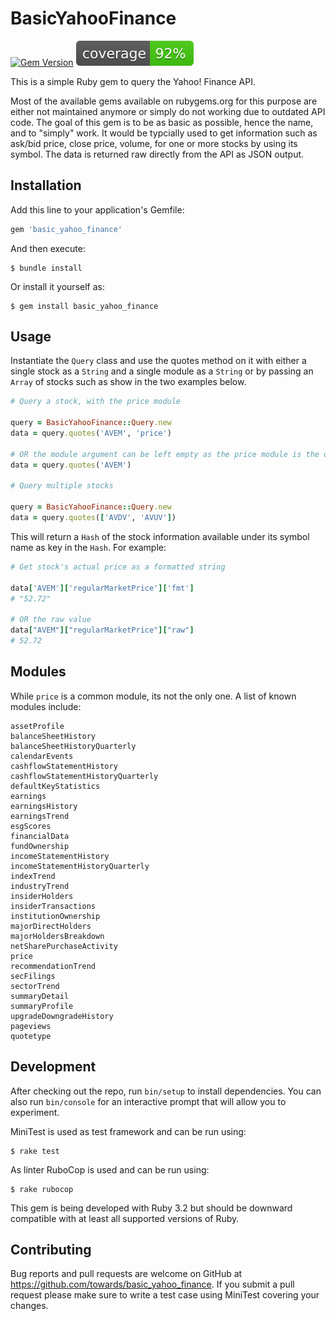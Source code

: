 # BasicYahooFinance

[![Gem Version](https://badge.fury.io/rb/basic_yahoo_finance.svg)](https://badge.fury.io/rb/basic_yahoo_finance)
[![Coverage](https://github.com/towards/basic_yahoo_finance/raw/main/coverage/coverage.svg)](https://github.com/towards/basic_yahoo_finance)

This is a simple Ruby gem to query the Yahoo! Finance API.

Most of the available gems available on rubygems.org for this purpose are either not maintained anymore or simply do not working due to outdated API code. The goal of this gem is to be as basic as possible, hence the name, and to "simply" work. It would be typcially used to get information such as ask/bid price, close price, volume, for one or more stocks by using its symbol. The data is returned raw directly from the API as JSON output.

## Installation

Add this line to your application's Gemfile:

```ruby
gem 'basic_yahoo_finance'
```

And then execute:

    $ bundle install

Or install it yourself as:

    $ gem install basic_yahoo_finance

## Usage

Instantiate the `Query` class and use the quotes method on it with either a single stock as a `String` and a single module as a `String` or by passing an `Array` of stocks such as show in the two examples below.

```ruby
# Query a stock, with the price module

query = BasicYahooFinance::Query.new
data = query.quotes('AVEM', 'price')

# OR the module argument can be left empty as the price module is the default
data = query.quotes('AVEM')

# Query multiple stocks

query = BasicYahooFinance::Query.new
data = query.quotes(['AVDV', 'AVUV'])

```

This will return a `Hash` of the stock information available under its symbol name as key in the `Hash`. For example:

```ruby
# Get stock's actual price as a formatted string

data['AVEM']['regularMarketPrice']['fmt']
# "52.72"

# OR the raw value
data["AVEM"]["regularMarketPrice"]["raw"]
# 52.72
```

## Modules

While `price` is a common module, its not the only one. A list of known modules include:

```
assetProfile
balanceSheetHistory
balanceSheetHistoryQuarterly
calendarEvents
cashflowStatementHistory
cashflowStatementHistoryQuarterly
defaultKeyStatistics
earnings
earningsHistory
earningsTrend
esgScores
financialData
fundOwnership
incomeStatementHistory
incomeStatementHistoryQuarterly
indexTrend
industryTrend
insiderHolders
insiderTransactions
institutionOwnership
majorDirectHolders
majorHoldersBreakdown
netSharePurchaseActivity
price
recommendationTrend
secFilings
sectorTrend
summaryDetail
summaryProfile
upgradeDowngradeHistory
pageviews
quotetype
```

## Development

After checking out the repo, run `bin/setup` to install dependencies. You can also run `bin/console` for an interactive prompt that will allow you to experiment.

MiniTest is used as test framework and can be run using:

    $ rake test

As linter RuboCop is used and can be run using:

    $ rake rubocop

This gem is being developed with Ruby 3.2 but should be downward compatible with at least all supported versions of Ruby.

## Contributing

Bug reports and pull requests are welcome on GitHub at https://github.com/towards/basic_yahoo_finance. If you submit a pull request please make sure to write a test case using MiniTest covering your changes.
